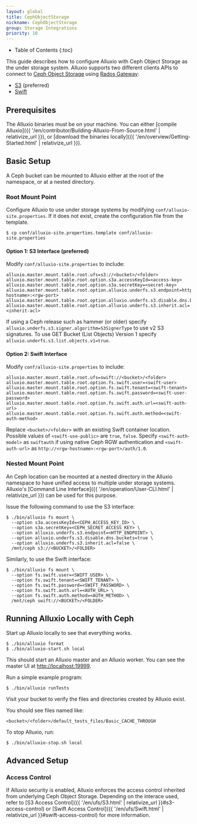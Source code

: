 ```yaml
---
layout: global
title: CephObjectStorage
nickname: CephObjectStorage
group: Storage Integrations
priority: 10
---
```


* Table of Contents
{:toc}

This guide describes how to configure Alluxio with Ceph Object Storage as the under storage system. Alluxio supports
two different clients APIs to connect to [Ceph Object Storage](http://ceph.com/ceph-storage/object-storage/)
using [Rados Gateway](http://docs.ceph.com/docs/master/radosgw/):
- [S3](http://docs.aws.amazon.com/AmazonS3/latest/API/Welcome.html) (preferred)
- [Swift](http://docs.openstack.org/developer/swift/)

## Prerequisites

The Alluxio binaries must be on your machine. You can either
[compile Alluxio]({{ '/en/contributor/Building-Alluxio-From-Source.html' | relativize_url }}), or
[download the binaries locally]({{ '/en/overview/Getting-Started.html' | relativize_url }}).

## Basic Setup

A Ceph bucket can be mounted to Alluxio either at the root of the namespace, or at a nested directory.

### Root Mount Point

Configure Alluxio to use under storage systems by modifying
`conf/alluxio-site.properties`. If it does not exist, create the configuration file from the
template.

```console
$ cp conf/alluxio-site.properties.template conf/alluxio-site.properties
```

#### Option 1: S3 Interface (preferred)

Modify `conf/alluxio-site.properties` to include:

```properties
alluxio.master.mount.table.root.ufs=s3://<bucket>/<folder>
alluxio.master.mount.table.root.option.s3a.accessKeyId=<access-key>
alluxio.master.mount.table.root.option.s3a.secretKey=<secret-key>
alluxio.master.mount.table.root.option.alluxio.underfs.s3.endpoint=http://<rgw-hostname>:<rgw-port>
alluxio.master.mount.table.root.option.alluxio.underfs.s3.disable.dns.buckets=true
alluxio.master.mount.table.root.option.alluxio.underfs.s3.inherit.acl=<inherit-acl>
```

If using a Ceph release such as hammer (or older) specify `alluxio.underfs.s3.signer.algorithm=S3SignerType`
to use v2 S3 signatures. To use GET Bucket (List Objects) Version 1 specify
`alluxio.underfs.s3.list.objects.v1=true`.

#### Option 2: Swift Interface
Modify `conf/alluxio-site.properties` to include:

```properties
alluxio.master.mount.table.root.ufs=swift://<bucket>/<folder>
alluxio.master.mount.table.root.option.fs.swift.user=<swift-user>
alluxio.master.mount.table.root.option.fs.swift.tenant=<swift-tenant>
alluxio.master.mount.table.root.option.fs.swift.password=<swift-user-password>
alluxio.master.mount.table.root.option.fs.swift.auth.url=<swift-auth-url>
alluxio.master.mount.table.root.option.fs.swift.auth.method=<swift-auth-method>
```
Replace `<bucket>/<folder>` with an existing Swift container location. Possible values of `<swift-use-public>` are
`true`, `false`. Specify `<swift-auth-model>` as `swiftauth` if using native Ceph RGW authentication and `<swift-auth-url>`
as `http://<rgw-hostname>:<rgw-port>/auth/1.0`.

### Nested Mount Point

An Ceph location can be mounted at a nested directory in the Alluxio namespace to have unified access
to multiple under storage systems. Alluxio's [Command Line Interface]({{ '/en/operation/User-CLI.html' | relativize_url }}) can be used for this purpose.

Issue the following command to use the S3 interface:
```console
$ ./bin/alluxio fs mount \
  --option s3a.accessKeyId=<CEPH_ACCESS_KEY_ID> \
  --option s3a.secretKey=<CEPH_SECRET_ACCESS_KEY> \
  --option alluxio.underfs.s3.endpoint=<HTTP_ENDPOINT> \
  --option alluxio.underfs.s3.disable.dns.buckets=true \
  --option alluxio.underfs.s3.inherit.acl=false \
  /mnt/ceph s3://<BUCKET>/<FOLDER>
```

Similarly, to use the Swift interface:
```console
$ ./bin/alluxio fs mount \
  --option fs.swift.user=<SWIFT_USER> \
  --option fs.swift.tenant=<SWIFT_TENANT> \
  --option fs.swift.password=<SWIFT_PASSWORD> \
  --option fs.swift.auth.url=<AUTH_URL> \
  --option fs.swift.auth.method=<AUTH_METHOD> \
  /mnt/ceph swift://<BUCKET>/<FOLDER>
```

## Running Alluxio Locally with Ceph

Start up Alluxio locally to see that everything works.

```console
$ ./bin/alluxio format
$ ./bin/alluxio-start.sh local
```

This should start an Alluxio master and an Alluxio worker. You can see the master UI at
[http://localhost:19999](http://localhost:19999).

Run a simple example program:

```console
$ ./bin/alluxio runTests
```

Visit your bucket to verify the files and directories created by Alluxio exist.

You should see files named like:
```
<bucket>/<folder>/default_tests_files/Basic_CACHE_THROUGH
```

To stop Alluxio, run:

```console
$ ./bin/alluxio-stop.sh local
```

## Advanced Setup

### Access Control

If Alluxio security is enabled, Alluxio enforces the access control inherited from underlying Ceph
Object Storage. Depending on the interace used, refer to
[S3 Access Control]({{ '/en/ufs/S3.html' | relativize_url }}#s3-access-control) or
[Swift Access Control]({{ '/en/ufs/Swift.html' | relativize_url }}#swift-access-control) for more information.
